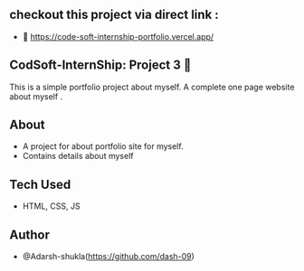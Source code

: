 ## checkout this project via direct link : 
 - 🔗 https://code-soft-internship-portfolio.vercel.app/
## CodSoft-InternShip: Project 3 📛
This is a simple portfolio project about myself. A complete one page website about myself . 
## About 
- A project for about portfolio site for myself.
- Contains details about myself
## Tech Used
- HTML, CSS, JS
## Author
- @Adarsh-shukla(https://github.com/dash-09)
